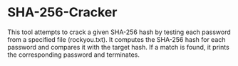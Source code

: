 # SHA-256-Cracker
This tool attempts to crack a given SHA-256 hash by testing each password from a specified file (rockyou.txt). It computes the SHA-256 hash for each password and compares it with the target hash. If a match is found, it prints the corresponding password and terminates.
